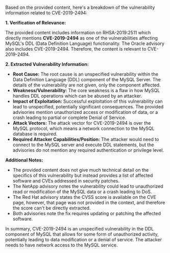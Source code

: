 Based on the provided content, here's a breakdown of the vulnerability information related to CVE-2019-2494:

**1. Verification of Relevance:**

The provided content includes information on RHSA-2019:2511 which directly mentions **CVE-2019-2494** as one of the vulnerabilities affecting MySQL's DDL (Data Definition Language) functionality. The Oracle advisory also includes CVE-2019-2494.
Therefore, the content is relevant to CVE-2019-2494.

**2. Extracted Vulnerability Information:**

*   **Root Cause:** The root cause is an unspecified vulnerability within the Data Definition Language (DDL) component of the MySQL Server. The details of the vulnerability are not given, only the component affected.
*   **Weakness/Vulnerability:** The core weakness is a flaw in how MySQL handles DDL operations which can be abused by an attacker.
*   **Impact of Exploitation:** Successful exploitation of this vulnerability can lead to unspecified, potentially significant consequences. The provided advisories mention unauthorized access or modification of data, or a crash leading to partial or complete Denial of Service.
*   **Attack Vectors:** The attack vector for CVE-2019-2494 is over the MySQL protocol, which means a network connection to the MySQL database is required.
*   **Required Attacker Capabilities/Position:** The attacker would need to connect to the MySQL server and execute DDL statements, but the advisories do not mention any required authentication or privilege level.

**Additional Notes:**
*   The provided content does not give much technical detail on the specifics of this vulnerability but instead provides a list of affected software and CVEs addressed in security patches.
*   The NetApp advisory notes the vulnerability could lead to unauthorized read or modification of the MySQL data or a crash leading to DoS.
*   The Red Hat advisory states the CVSS score is available on the CVE page, however, that page was not provided in the context, and therefore the score can't be directly extracted.
*   Both advisories note the fix requires updating or patching the affected software.

In summary, CVE-2019-2494 is an unspecified vulnerability in the DDL component of MySQL that allows for some form of unauthorized activity, potentially leading to data modification or a denial of service. The attacker needs to have network access to the MySQL service.